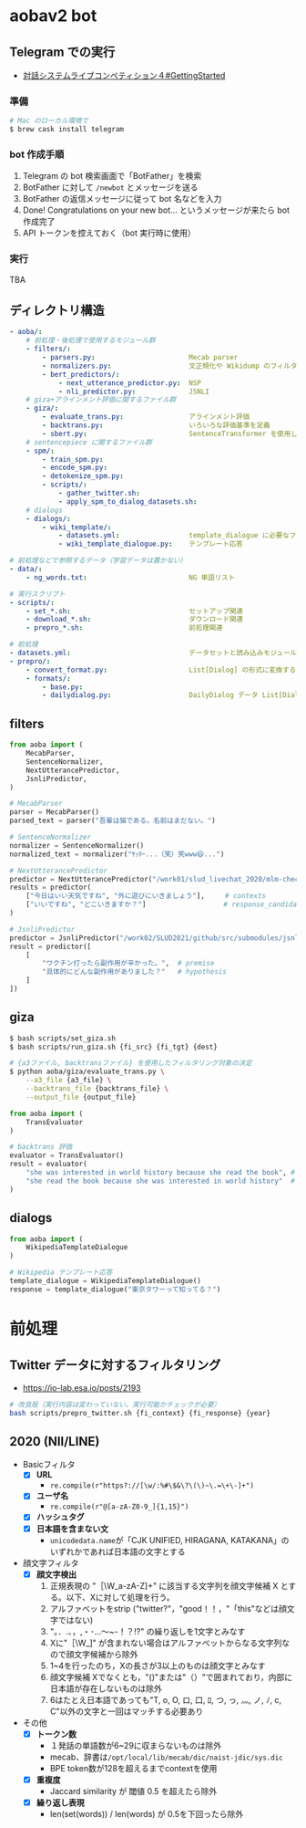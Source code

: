 # aobav2 bot

## Telegram での実行

- [対話システムライブコンペティション４#GettingStarted](https://dialog-system-live-competition.github.io/dslc4/gettingstart.html)

### 準備

```bash
# Mac のローカル環境で
$ brew cask install telegram
```

### bot 作成手順

1. Telegram の bot 検索画面で「BotFather」を検索
2. BotFather に対して `/newbot` とメッセージを送る
3. BotFather の返信メッセージに従って bot 名などを入力
4. Done! Congratulations on your new bot... というメッセージが来たら bot 作成完了
5. API トークンを控えておく（bot 実行時に使用）

### 実行

TBA


## ディレクトリ構造

```yaml
- aoba/:
    # 前処理・後処理で使用するモジュール群
    - filters/:
        - parsers.py:                       Mecab parser
        - normalizers.py:                   文正規化や Wikidump のフィルタ処理
        - bert_predictors/:
            - next_utterance_predictor.py:  NSP
            - nli_predictor.py:             JSNLI
    # giza+アラインメント評価に関するファイル群
    - giza/:
        - evaluate_trans.py:                アラインメント評価
        - backtrans.py:                     いろいろな評価基準を定義
        - sbert.py:                         SentenceTransformer を使用した類似度評価（使用しない）
    # sentencepiece に関するファイル群
    - spm/:
        - train_spm.py:
        - encode_spm.py:
        - detokenize_spm.py:
        - scripts/:
            - gather_twitter.sh:
            - apply_spm_to_dialog_datasets.sh:
    # dialogs
    - dialogs/:
        - wiki_template/:
            - datasets.yml:                 template_dialogue に必要なファイル
            - wiki_template_dialogue.py:    テンプレート応答

# 前処理などで参照するデータ（学習データは置かない）
- data/:
    - ng_words.txt:                         NG 単語リスト

# 実行スクリプト
- scripts/:
    - set_*.sh:                             セットアップ関連
    - download_*.sh:                        ダウンロード関連
    - prepro_*.sh:                          前処理関連

# 前処理
- datasets.yml:                             データセットと読み込みモジュール
- prepro/:
    - convert_format.py:                    List[Dialog] の形式に変換する（Dialog = ["こんにちは", "いい天気ですね", ...]）
    - formats/:
        - base.py:
        - dailydialog.py:                   DailyDialog データ List[Dialog] の形式で読み込む
```

## filters

```py
from aoba import (
    MecabParser,
    SentenceNormalizer,
    NextUtterancePredictor, 
    JsnliPredictor,
)

# MecabParser
parser = MecabParser()
parsed_text = parser("吾輩は猫である。名前はまだない。")

# SentenceNormalizer
normalizer = SentenceNormalizer()
normalized_text = normalizer("ﾔｯﾎｰ...（笑）笑www😄...")

# NextUtterancePredictor
predictor = NextUtterancePredictor("/work01/slud_livechat_2020/mlm-checkpoint-43000-pytorch-model.bin")
results = predictor(
    ["今日はいい天気ですね", "外に遊びにいきましょう"],     # contexts
    ["いいですね", "どこいきますか？"]                   # response_candidates
)

# JsnliPredictor
predictor = JsnliPredictor("/work02/SLUD2021/github/src/submodules/jsnli/outputs/best-24000")
result = predictor([
    [
        "ワクチン打ったら副作用が辛かった。",  # premise
        "具体的にどんな副作用がありました？"   # hypothesis
    ]
])
```

## giza

```bash
$ bash scripts/set_giza.sh
$ bash scripts/run_giza.sh {fi_src} {fi_tgt} {dest}
```

```bash
# {a3ファイル, backtransファイル} を使用したフィルタリング対象の決定
$ python aoba/giza/evaluate_trans.py \
    --a3_file {a3_file} \
    --backtrans_file {backtrans_file} \
    --output_file {output_file}
```

```py
from aoba import (
    TransEvaluator
)

# backtrans 評価
evaluator = TransEvaluator()
result = evaluator(
    "she was interested in world history because she read the book", # source
    "she read the book because she was interested in world history"  # target
)
```

## dialogs

```py
from aoba import (
    WikipediaTemplateDialogue
)

# Wikipedia テンプレート応答
template_dialogue = WikipediaTemplateDialogue()
response = template_dialogue("東京タワーって知ってる？")
```


# 前処理

## Twitter データに対するフィルタリング
- https://io-lab.esa.io/posts/2193

```bash
# 改良版（実行内容は変わっていない。実行可能かチェックが必要）
bash scripts/prepro_twitter.sh {fi_context} {fi_response} {year}
```

## 2020 (NII/LINE)

- Basicフィルタ
  - [x] __URL__
    - `re.compile(r"https?://[\w/:%#\$&\?\(\)~\.=\+\-]+")`
  - [x] __ユーザ名__
    - `re.compile(r"@[a-zA-Z0-9_]{1,15}")`
  - [x] __ハッシュタグ__
  - [x] __日本語を含まない文__
    - `unicodedata.name`が「CJK UNIFIED, HIRAGANA, KATAKANA」のいずれかであれば日本語の文字とする
- 顔文字フィルタ
  - [x] __顔文字検出__
    1. 正規表現の "［\W\_a-zA-Z]+" に該当する文字列を顔文字候補 X とする。以下、Xに対して処理を行う。
    2. アルファベットをstrip ("twitter?"，"good！！，"「this"などは顔文字ではない)
    3. "。．.、，,・･…〜~-！？!?" の繰り返しを1文字とみなす
    4. Xに"［\W\_]" が含まれない場合はアルファベットからなる文字列なので顔文字候補から除外
    5. 1~4を行ったのち，Xの長さが3以上のものは顔文字とみなす
    6. 顔文字候補 Xでなくとも，"()"または"（）"で囲まれており，内部に日本語が存在しないものは除外
    7. 6はたとえ日本語であっても"T, o, O, ロ, 口, ﾛ, つ, っ, 灬, ノ, ﾉ, c, C"以外の文字と一回はマッチする必要あり
- その他
  - [x] __トークン数__
    - １発話の単語数が6~29に収まらないものは除外
    - mecab、辞書は`/opt/local/lib/mecab/dic/naist-jdic/sys.dic`
    - BPE token数が128を超えるまでcontextを使用
  - [x] __重複度__
    - Jaccard similarity が 閾値 0.5 を超えたら除外
  - [x] __繰り返し表現__
    - len(set(words)) / len(words) が 0.5を下回ったら除外